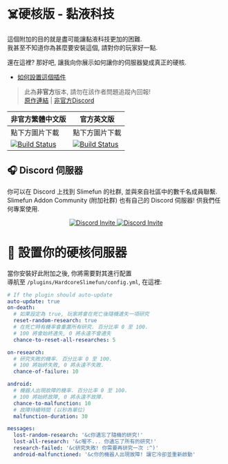 # :skull_and_crossbones:硬核版 - 黏液科技

這個附加的目的就是盡可能讓黏液科技更加的困難.<br>
我甚至不知道你為甚麼要安裝這個, 請對你的玩家好一點.


還在這裡? 那好吧, 讓我向你展示如何讓你的伺服器變成真正的硬核.
* [如何設置這個插件](#wrench-setting-up-your-hardcore-server)

> 此為**非官方**版本, 請勿在該作者問題追蹤內回報! <br>
> [原作連結](https://github.com/Slimefun-Addon-Community/HardcoreSlimefun) | [非官方Discord](https://discord.gg/GF4CwjFXT9)

| 非官方繁體中文版 | 官方英文版 |
| -------- | -------- |
| 點下方圖片下載 | 點下方圖片下載 |
| [![Build Status](https://xMikux.github.io/builds/SlimeTraditionalTranslation/HardcoreSlimefun/main/badge.svg)](https://xMikux.github.io/builds/SlimeTraditionalTranslation/HardcoreSlimefun/main) | [![Build Status](https://thebusybiscuit.github.io/builds/Slimefun-Addon-Community/HardcoreSlimefun/main/badge.svg)](https://thebusybiscuit.github.io/builds/Slimefun-Addon-Community/HardcoreSlimefun/main) |

## :headphones: Discord 伺服器
你可以在 Discord 上找到 Slimefun 的社群, 並與來自社區中的數千名成員聯繫.<br>
Slimefun Addon Community (附加社群) 也有自己的 Discord 伺服器! 供我們任何專案使用.

<p align="center">
  <a href="https://discord.gg/slimefun">
    <img src="https://discordapp.com/api/guilds/565557184348422174/widget.png?style=banner2" alt="Discord Invite"/>
  </a>
  <a href="https://discord.gg/SqD3gg5SAU">
    <img src="https://discordapp.com/api/guilds/809178621424041997/widget.png?style=banner2" alt="Discord Invite"/>
  </a>
</p>

# :wrench: 設置你的硬核伺服器
當你安裝好此附加之後, 你將需要對其進行配置<br>
導航至 `/plugins/HardcoreSlimefun/config.yml`, 在這裡:

```yaml
# If the plugin should auto-update
auto-update: true
on-death:
  # 如果設定為 true, 玩家將會在死亡後隨機遺失一項研究
  reset-random-research: true
  # 在死亡時有機率會重置所有研究. 百分比率 0 至 100.
  # 100 將會始終遺失, 0 將永遠不會遺失
  chance-to-reset-all-researches: 5

on-research:
  # 研究失敗的機率. 百分比率 0 至 100.
  # 100 將始終失敗, 0 將永遠不失敗.
  chance-of-failure: 10

android:
  # 機器人出現故障的機率. 百分比率 0 至 100.
  # 100 將始終故障, 0 將永遠不故障.
  chance-to-malfunction: 10
  # 故障持續時間 (以秒為單位)
  malfunction-duration: 30

messages:
  lost-random-research: '&c你遺忘了隨機的研究!'
  lost-all-research: '&c喔不... 你遺忘了所有的研究!'
  research-failed: '&c研究失敗! 你需要再研究一次 :^)'
  android-malfunctioned: '&c你的機器人出現故障! 讓它冷卻並重新啟動'
```
